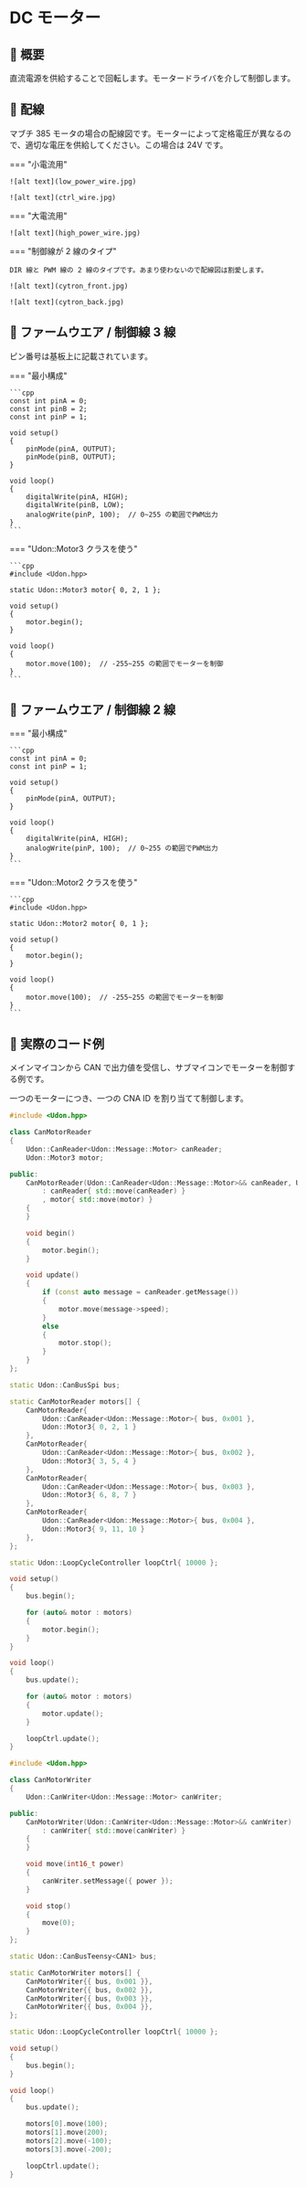 # DC モーター

## 🌟 概要

直流電源を供給することで回転します。モータードライバを介して制御します。

## 🌟 配線

マブチ 385 モータの場合の配線図です。モーターによって定格電圧が異なるので、適切な電圧を供給してください。この場合は 24V です。

=== "小電流用"

    ![alt text](low_power_wire.jpg)

    ![alt text](ctrl_wire.jpg)

=== "大電流用"

    ![alt text](high_power_wire.jpg)

=== "制御線が 2 線のタイプ"

    DIR 線と PWM 線の 2 線のタイプです。あまり使わないので配線図は割愛します。

    ![alt text](cytron_front.jpg)

    ![alt text](cytron_back.jpg)

## 🌟 ファームウエア / 制御線 3 線

ピン番号は基板上に記載されています。

=== "最小構成"

    ```cpp
    const int pinA = 0;
    const int pinB = 2;
    const int pinP = 1;

    void setup()
    {
        pinMode(pinA, OUTPUT);
        pinMode(pinB, OUTPUT);
    }

    void loop()
    {
        digitalWrite(pinA, HIGH);
        digitalWrite(pinB, LOW);
        analogWrite(pinP, 100);  // 0~255 の範囲でPWM出力
    }
    ```

=== "Udon::Motor3 クラスを使う"

    ```cpp
    #include <Udon.hpp>

    static Udon::Motor3 motor{ 0, 2, 1 };

    void setup()
    {
        motor.begin();
    }

    void loop()
    {
        motor.move(100);  // -255~255 の範囲でモーターを制御
    }
    ```

## 🌟 ファームウエア / 制御線 2 線

=== "最小構成"

    ```cpp
    const int pinA = 0;
    const int pinP = 1;

    void setup()
    {
        pinMode(pinA, OUTPUT);
    }

    void loop()
    {
        digitalWrite(pinA, HIGH);
        analogWrite(pinP, 100);  // 0~255 の範囲でPWM出力
    }
    ```

=== "Udon::Motor2 クラスを使う"

    ```cpp
    #include <Udon.hpp>

    static Udon::Motor2 motor{ 0, 1 };

    void setup()
    {
        motor.begin();
    }

    void loop()
    {
        motor.move(100);  // -255~255 の範囲でモーターを制御
    }
    ```

## 🌟 実際のコード例

メインマイコンから CAN で出力値を受信し、サブマイコンでモーターを制御する例です。

一つのモーターにつき、一つの CNA ID を割り当てて制御します。

```cpp title="サブマイコン側 (Raspberry Pi Pico)"
#include <Udon.hpp>

class CanMotorReader
{
    Udon::CanReader<Udon::Message::Motor> canReader;
    Udon::Motor3 motor;

public:
    CanMotorReader(Udon::CanReader<Udon::Message::Motor>&& canReader, Udon::Motor3&& motor)
        : canReader{ std::move(canReader) }
        , motor{ std::move(motor) }
    {
    }

    void begin()
    {
        motor.begin();
    }

    void update()
    {
        if (const auto message = canReader.getMessage())
        {
            motor.move(message->speed);
        }
        else
        {
            motor.stop();
        }
    }
};

static Udon::CanBusSpi bus;

static CanMotorReader motors[] {
    CanMotorReader{ 
        Udon::CanReader<Udon::Message::Motor>{ bus, 0x001 },
        Udon::Motor3{ 0, 2, 1 }
    },
    CanMotorReader{ 
        Udon::CanReader<Udon::Message::Motor>{ bus, 0x002 },
        Udon::Motor3{ 3, 5, 4 }
    },
    CanMotorReader{ 
        Udon::CanReader<Udon::Message::Motor>{ bus, 0x003 },
        Udon::Motor3{ 6, 8, 7 }
    },
    CanMotorReader{ 
        Udon::CanReader<Udon::Message::Motor>{ bus, 0x004 },
        Udon::Motor3{ 9, 11, 10 }
    },
};

static Udon::LoopCycleController loopCtrl{ 10000 };

void setup()
{
    bus.begin();

    for (auto& motor : motors)
    {
        motor.begin();
    }
}

void loop()
{
    bus.update();

    for (auto& motor : motors)
    {
        motor.update();
    }

    loopCtrl.update();
}
```

```cpp title="メインマイコン側 (Teensy4.0)"
#include <Udon.hpp>

class CanMotorWriter
{
    Udon::CanWriter<Udon::Message::Motor> canWriter;

public:
    CanMotorWriter(Udon::CanWriter<Udon::Message::Motor>&& canWriter)
        : canWriter{ std::move(canWriter) }
    {
    }

    void move(int16_t power)
    {
        canWriter.setMessage({ power });
    }

    void stop()
    {
        move(0);
    }
};

static Udon::CanBusTeensy<CAN1> bus;

static CanMotorWriter motors[] {
    CanMotorWriter{{ bus, 0x001 }},
    CanMotorWriter{{ bus, 0x002 }},
    CanMotorWriter{{ bus, 0x003 }},
    CanMotorWriter{{ bus, 0x004 }},
};

static Udon::LoopCycleController loopCtrl{ 10000 };

void setup()
{
    bus.begin();
}

void loop()
{
    bus.update();

    motors[0].move(100);
    motors[1].move(200);
    motors[2].move(-100);
    motors[3].move(-200);

    loopCtrl.update();
}
```
